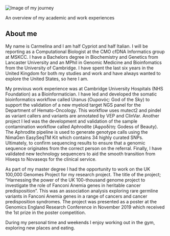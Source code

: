 
![Image of my journey](images/my_journey.png)

An overview of my academic and work experiences

## About me 
My name is Carmelina and I am half Cypriot and half Italian. I will be reporting as a Computational Biologist at the CMO cfDNA Informatics group at MSKCC. I have a Bachelors degree in Biochemistry and Genetics from Lancaster University and an MPhil in Genomic Medicine and Bioinfomatics from the University of Cambridge. I have spent the last six years in the United Kingdom for both my studies and work and have always wanted to explore the United States, so here I am.

My previous work experience was at Cambridge University Hospitals (NHS Foundation) as a Bioinformatician. I have led and developed the somatic bioinformatics workflow called Uranus (Ουρανός: God of the Sky) to support the validation of a new myeloid target NGS panel for the Department of Hemato-Oncology. This workflow uses mutect2 and pindel as variant callers and variants are annotated by VEP and ClinVar. Another project I led was the development and validation of the sample contamination workflow called Aphrodite (Αφροδίτη: Godess of Beauty). The Aphrodite pipeline is used to generate genotype calls using the NimaGen EasySeqTM Kit which contains 34 highly curated SNPs. Ultimately, to confirm sequencing results to ensure that a genomic sequence originates from the correct person on the referral. Finally, I have validated new technology sequencers to aid the smooth transition from Hiseqs to Novaseqs for the clinical service. 

As part of my master degree I had the opportunity to work on the UK 100,000 Genomes Project for my research project. The title of the project; “Harnessing the power of the UK 100-thousand genome project to investigate the role of Fanconi Anemia genes in heritable cancer predisposition”. This was an association analysis exploring rare germline variants in Fanconi Anemia genes in a range of cancers and cancer predisposition syndromes. The project was presented as a poster at the Genomics England Research Conference in November 2019 which received the 1st prize in the poster competition.

During my personal time and weekends I enjoy working out in the gym, exploring new places and eating. 
